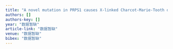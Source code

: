 ```yaml
---
title: "A novel mutation in PRPS1 causes X‐linked Charcot‐Marie‐Tooth disease‐5"
authors: []
authors-key: []
year: "数据暂缺"
article-link: "数据暂缺"
venue: "数据暂缺"
bibex: "数据暂缺"
---
```

